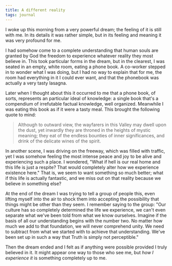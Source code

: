 ```yaml
---
title: A different reality
tags: journal
---
```


I woke up this morning from a very powerful dream; the feeling of it is
still with me.  In its details it was rather simple, but in its feeling
and meaning it was very profound for me.

I had somehow come to a complete understanding that human souls are
granted by God the freedom to experience whatever reality they most
believe in.  This took particular forms in the dream, but in the
clearest, I was seated in an empty, white room, eating a phone book.  A
co-worker stepped in to wonder what I was doing, but I had no way to
explain that for me, the room had everything in it I could ever want,
and that the phonebook was actually a very tasty lasagna.

Later when I thought about this it occurred to me that a phone book, of
sorts, represents an particular ideal of knowledge: a single book that's
a compendium of irrefutable factual knowledge, well organized.
Meanwhile I was eating this book as if it were a tasty meal.  This
brought the following quote to mind:

> Although to outward view, the wayfarers in this Valley may dwell upon
> the dust, yet inwardly they are throned in the heights of mystic
> meaning; they eat of the endless bounties of inner significances, and
> drink of the delicate wines of the spirit.

In another scene, I was driving on the freeway, which was filled with
traffic, yet I was somehow feeling the most intense peace and joy to be
alive and experiencing such a place.  I wondered, "What if hell is our
real home and this life is just a respite?  That would completely alter
how we experience existence here."  That is, we seem to want something
so much better; what if this life is actually fantastic, and we miss out
on that reality because we believe in something else?

At the end of the dream I was trying to tell a group of people this,
even lifting myself into the air to shock them into accepting the
possibility that things might be other than they seem.  I remember
saying to the group: "Our culture has so completely determined the life
we experience, we can't even separate what we've been told from what we
know ourselves.  Imagine if the basis of all our understanding begins
with the number two.  No matter how much we add to that foundation, we
will never comprehend unity.  We need to subtract from what we started
with to achieve that understanding.  We've been set up in such a way
that Truth is simply not perceptible."

Then the dream ended and I felt as if anything were possible provided I
truly believed in it.  It might appear one way to those who see me, but
*how I experience it* is something completely up to me.



